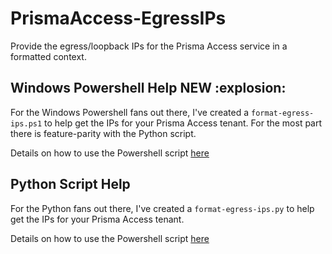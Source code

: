 # PrismaAccess-EgressIPs
Provide the egress/loopback IPs for the Prisma Access service in a formatted context.

## Windows Powershell Help NEW :explosion:
For the Windows Powershell fans out there, I've created a `format-egress-ips.ps1` to help get the IPs for your Prisma Access tenant. For the most part there is feature-parity with the Python script.

Details on how to use the Powershell script [here](https://github.com/TheScriptGuy/PrismaAccess-EgressIPs/blob/main/README-powershell.md)


## Python Script Help
For the Python fans out there, I've created a `format-egress-ips.py` to help get the IPs for your Prisma Access tenant.

Details on how to use the Powershell script [here](https://github.com/TheScriptGuy/PrismaAccess-EgressIPs/blob/main/README-python.md)